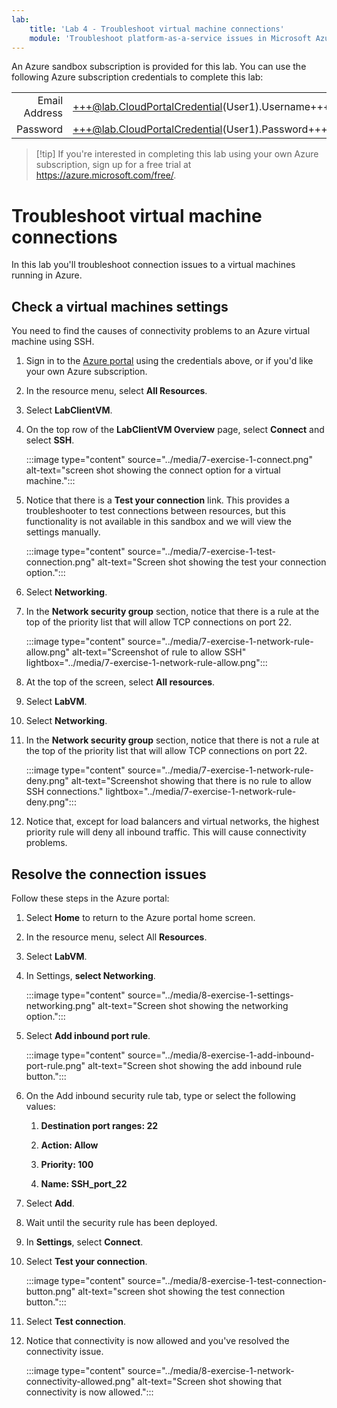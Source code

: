 ```yaml
---
lab:
    title: 'Lab 4 - Troubleshoot virtual machine connections'
    module: 'Troubleshoot platform-as-a-service issues in Microsoft Azure'
---
```


An Azure sandbox subscription is provided for this lab. You can use the following Azure subscription credentials to complete this lab:

| | |
|---:|:---|
| Email Address | +++@lab.CloudPortalCredential(User1).Username+++ |
| Password | +++@lab.CloudPortalCredential(User1).Password+++ |

> [!tip] If you're interested in completing this lab using your own Azure subscription, sign up for a free trial at <https://azure.microsoft.com/free/>.

# Troubleshoot virtual machine connections

In this lab you'll troubleshoot connection issues to a virtual machines running in Azure.

## Check a virtual machines settings

You need to find the causes of connectivity problems to an Azure virtual machine using SSH.

1. Sign in to the [Azure portal](https://portal.azure.com) using the credentials above, or if you'd like your own Azure subscription.

1. In the resource menu, select **All Resources**.

1. Select **LabClientVM**.

1. On the top row of the **LabClientVM Overview** page, select **Connect** and select **SSH**.

   :::image type="content" source="../media/7-exercise-1-connect.png" alt-text="screen shot showing the connect option for a virtual machine.":::

1. Notice that there is a **Test your connection** link. This provides a troubleshooter to test connections between resources, but this functionality is not available in this sandbox and we will view the settings manually.
  
   :::image type="content" source="../media/7-exercise-1-test-connection.png" alt-text="Screen shot showing the test your connection option.":::

1. Select **Networking**.

1. In the **Network security group** section, notice that there is a rule at the top of the priority list that will allow TCP connections on port 22.

    :::image type="content" source="../media/7-exercise-1-network-rule-allow.png" alt-text="Screenshot of rule to allow SSH" lightbox="../media/7-exercise-1-network-rule-allow.png":::

1. At the top of the screen, select **All resources**.

1. Select **LabVM**.
1. Select **Networking**.

1. In the **Network security group** section, notice that there is not a rule at the top of the priority list that will allow TCP connections on port 22.

    :::image type="content" source="../media/7-exercise-1-network-rule-deny.png" alt-text="Screenshot showing that there is no rule to allow SSH connections." lightbox="../media/7-exercise-1-network-rule-deny.png":::

1. Notice that, except for load balancers and virtual networks, the highest priority rule will deny all inbound traffic. This will cause connectivity problems.

## Resolve the connection issues

Follow these steps in the Azure portal:

1. Select **Home** to return to the Azure portal home screen.

1. In the resource menu, select All **Resources**.

1. Select **LabVM**.

1. In Settings, **select Networking**.

   :::image type="content" source="../media/8-exercise-1-settings-networking.png" alt-text="Screen shot showing the networking option.":::

1. Select **Add inbound port rule**.

   :::image type="content" source="../media/8-exercise-1-add-inbound-port-rule.png" alt-text="Screen shot showing the add inbound rule button.":::

1. On the Add inbound security rule tab, type or select the following values:

   1. **Destination port ranges: 22**

   1. **Action: Allow**

   1. **Priority: 100**

   1. **Name: SSH_port_22**

1. Select **Add**.

1. Wait until the security rule has been deployed.

1. In **Settings**, select **Connect**.

1. Select **Test your connection**.

   :::image type="content" source="../media/8-exercise-1-test-connection-button.png" alt-text="screen shot showing the test connection button.":::

1. Select **Test connection**.

1. Notice that connectivity is now allowed and you've resolved the connectivity issue.

   :::image type="content" source="../media/8-exercise-1-network-connectivity-allowed.png" alt-text="Screen shot showing that connectivity is now allowed.":::

